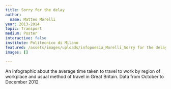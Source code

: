 ```yaml
---
title: Sorry for the delay
author:
  name: Matteo Morelli
year: 2013-2014
topic: Transport
medium: Poster
interactive: false
institute: Politecnico di Milano
featured: /assets/images/uploads/infopoesia_Morelli_Sorry for the delay.png
images: []

---
```

An infographic about the average time taken to travel to work by region of workplace and usual method of travel in Great Britain. Data from October to December 2012
